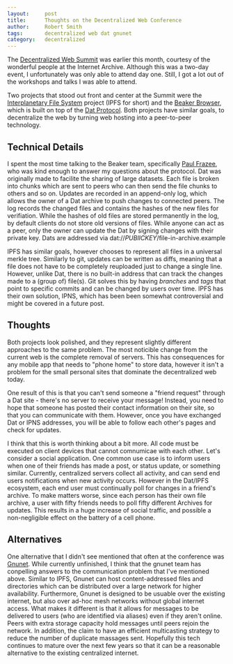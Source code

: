 ```yaml
---
layout:     post
title:      Thoughts on the Decentralized Web Conference
author:     Robert Smith
tags:       decentralized web dat gnunet
category:   decentralized
---
```


The [Decentralized Web Summit](https://decentralizedweb.net/) was earlier this month, courtesy of the
wonderful people at the Internet Archive. Although this was a two-day
event, I unfortunately was only able to attend day one. Still, I got a lot
out of the workshops and talks I was able to attend.

Two projects that stood out front and center at the Summit were
the [Interplanetary File System](https://ipfs.io/) project (IPFS for short) and
the [Beaker Browser](https://beakerbrowser.com/), which is built on top of the
[Dat Protocol](https://datproject.org/). Both projects have similar goals, to
decentralize the web by turning web hosting into a peer-to-peer technology.

## Technical Details

I spent the most time talking to the Beaker team, specifically [Paul Frazee](https://pfrazee.hashbase.io/),
who was kind enough to answer my questions about the protocol. Dat was originally
made to facilite the sharing of large datasets. Each file is broken into chunks
which are sent to peers who can then send the file chunks to others and so on.
Updates are recorded in an append-only log, which allows the owner of a Dat archive
to push changes to connected peers. The log records the changed files and contains
the hashes of the new files for verifiation. While the hashes of old files are stored
permanently in the log, by default clients do not store old versions of files.
While anyone can act as a peer, only the owner can update the Dat by signing
changes with their private key. Dats are addressed via dat://*PUBlICKEY*/file-in-archive.example

IPFS has similar goals, however chooses to represent all files in a universal merkle tree.
Similarly to git, updates can be written as diffs, meaning that a file does not have to be
completely reuploaded just to change a single line. However, unlike Dat, there
is no built-in address that can track the changes made to a (group of) file(s). Git solves
this by having *branches* and *tags* that point to specific commits and can be
changed by users over time. IPFS has their own solution, IPNS, which has been
been somewhat controversial and might be covered in a future post.

## Thoughts

Both projects look polished, and they represent slightly different approaches
to the same problem. The most noticible change from the current web is the
complete removal of servers. This has consequences for any mobile app that
needs to "phone home" to store data, however it isn't a problem for the small
personal sites that dominate the decentralized web today.

One result of this is that you can't send someone a "friend request"
through a Dat site - there's no server to receive your message! Instead,
you need to hope that someone has posted their contact information on their
site, so that you can communicate with them. However, once you have exchanged
Dat or IPNS addresses, you will be able to follow each other's pages and check
for updates.

I think that this is worth thinking about a bit more.
All code must be executed on client devices that cannot comnumicae with each
other. Let's consider a social application. One common use case is to inform
users when one of their friends has made a post, or status update, or something
similar. Currently, centralized servers collect all activity, and can send end
users notifications when new activity occurs. However in the Dat/IPFS ecosystem,
each end user must continually poll for changes in a friend's archive. To make
matters worse, since each person has their own file archive, a user with fifty friends
needs to poll fifty different Archives for updates. This results in a huge
increase of social traffic, and possible a non-negligible effect on the battery
of a cell phone.

## Alternatives

One alternative that I didn't see mentioned that often at the conference was
[Gnunet](https://gnunet.org/). While currently unfinished, I think that the
gnunet team has conpelling answers to the communication problem that I've
mentioned above. Similar to IPFS, Gnunet can host content-addressed files and
directories which can be distributed over a large network for higher
availability. Furthermore, Gnunet is designed to be usuable over the existing
internet, but also over ad-hoc mesh networks without global internet access.
What makes it different is that it allows for messages to be delivered to users
(who are identified via aliases) even if they aren't online. Peers with extra
storage capacity hold messages until peers rejoin the network. In addition, the
claim to have an efficient multicasting strategy to reduce the number of
duplicate massages sent. Hopefully this tech continues to mature over the next
few years so that it can be a reasonable alternative to the existing
centralized internet.
